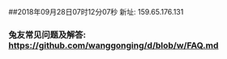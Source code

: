 ##2018年09月28日07时12分07秒 新址: 159.65.176.131
### 兔友常见问题及解答: https://github.com/wanggonging/d/blob/w/FAQ.md
